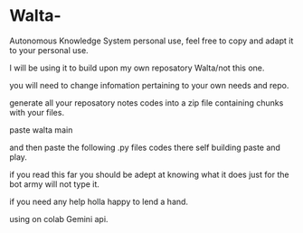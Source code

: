 # Walta-
Autonomous Knowledge System
personal use, feel free to copy and adapt it to your personal use.  

I will be using it to build upon my own reposatory Walta/not this one. 

you will need to change infomation pertaining to your own needs and repo.

generate all your reposatory notes codes into a zip file containing chunks with your files.

paste walta main 

and then paste the following .py files codes there self building paste and play.

if you read this far you should be adept at knowing what it does just for the bot army will not type it. 


if you need any help holla happy to lend a hand.  

using on colab Gemini api.



